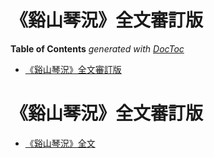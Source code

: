 

# 《谿山琴況》全文審訂版

<!-- START doctoc generated TOC please keep comment here to allow auto update -->
<!-- DON'T EDIT THIS SECTION, INSTEAD RE-RUN doctoc TO UPDATE -->
**Table of Contents**  *generated with [DocToc](https://github.com/thlorenz/doctoc)*

- [《谿山琴況》全文審訂版](#%E8%B0%BF%E5%B1%B1%E7%90%B4%E6%B3%81%E5%85%A8%E6%96%87%E5%AF%A9%E8%A8%82%E7%89%88)

<!-- END doctoc generated TOC please keep comment here to allow auto update -->


# 《谿山琴況》全文審訂版


* [《谿山琴況》全文](./xishanqinkuang.text.md)


